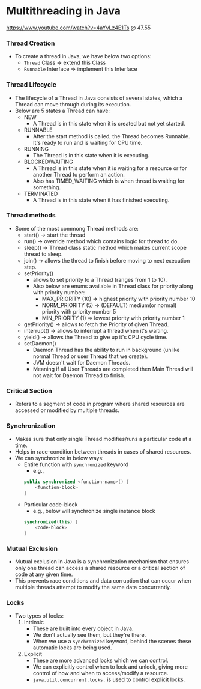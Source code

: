 # Multithreading in Java
https://www.youtube.com/watch?v=4aYvLz4E1Ts
@ 47.55
### Thread Creation
- To create a thread in Java, we have below two options:
    - `Thread` Class => extend this Class
    - `Runnable` Interface => implement this Interface

### Thread Lifecycle
- The lifecycle of a Thread in Java consists of several states, which a Thread can move through during its execution.
- Below are 5 states a Thread can have:
    - NEW
        - A Thread is in this state when it is created but not yet started.
    - RUNNABLE
        - After the start method is called, the Thread becomes Runnable. It's ready to run and is waiting for CPU time.
    - RUNNING
        - The Thread is in this state when it is executing.
    - BLOCKED/WAITING
        - A Thread is in this state when it is waiting for a resource or for another Thread to perform an action.
        - Also has TIMED_WAITING which is when thread is waiting for something.
    - TERMINATED
        - A Thread is in this state when it has finished executing.

### Thread methods
- Some of the most commong Thread methods are:
    - start() -> start the thread
    - run() -> override method which contains logic for thread to do.
    - sleep() -> Thread class static method which makes current scope thread to sleep.
    - join() -> allows the thread to finish before moving to next execution step.
    - setPriority()
        - allows to set priority to a Thread (ranges from 1 to 10). 
        - Also below are enums available in Thread class for priority along with priority number:
            - MAX_PRIORITY (10) => highest priority with priority number 10
            - NORM_PRIORITY (5) => (DEFAULT) medium(or normal) priority with priority number 5
            - MIN_PRIORITY (1) => lowest priority with priority number 1
    - getPriority() -> allows to fetch the Priority of given Thread.
    - interrupt() -> allows to interrupt a thread when it's waiting.
    - yield() -> allows the Thread to give up it's CPU cycle time.
    - setDaemon() 
        - Daemon Thread has the ability to run in background (unlike normal Thread or user Thread that we create).
        - JVM doesn't wait for Daemon Threads.
        - Meaning if all User Threads are completed then Main Thread will not wait for Daemon Thread to finish.

### Critical Section
- Refers to a segment of code in program where shared resources are accessed or modified by multiple threads.

### Synchronization
- Makes sure that only single Thread modifies/runs a particular code at a time.
- Helps in race-condition between threads in cases of shared resources.
- We can synchronize in below ways:
    - Entire function with `synchronized` keyword
        - e.g., 
        ``` java
        public synchronized <function-name>() { 
            <function-block>
        }
        ```
    - Particular code-block
        - e.g., below will synchronize single instance block
        ```java 
        synchronized(this) { 
            <code-block> 
        }
        ```

### Mutual Exclusion
- Mutual exclusion in Java is a synchronization mechanism that ensures only one thread can access a shared resource or a critical section of code at any given time.
- This prevents race conditions and data corruption that can occur when multiple threads attempt to modify the same data concurrently.

### Locks
- Two types of locks:
    1. Intrinsic
        - These are built into every object in Java.
        - We don't actually see them, but they're there.
        - When we use a `synchronized` keyword, behind the scenes these automatic locks are being used.
    2. Explicit
        - These are more advanced locks which we can control.
        - We can explicitly control when to lock and unlock, giving more control of how and when to access/modify a resource.
        - `java.util.concurrent.locks.` is used to control explicit locks.